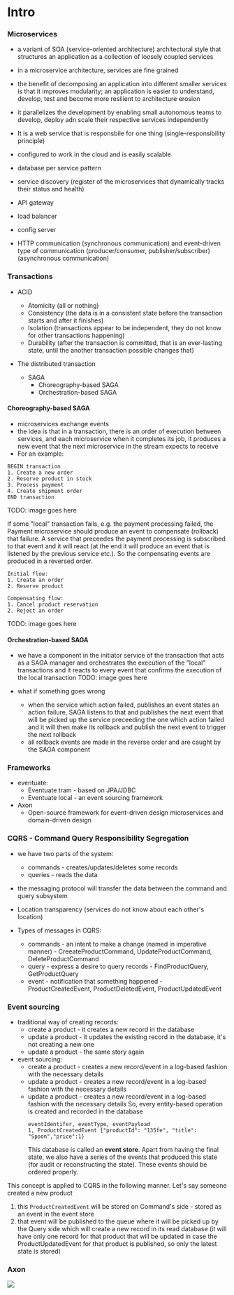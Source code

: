 # Intro

### Microservices

- a variant of SOA (service-oriented architecture) architectural style that structures an application as a collection of loosely coupled services
- in a microservice architecture, services are fine grained
- the benefit of decomposing an application into different smaller services is that it improves modularity; an application is easier to understand, develop, test and become more resilient to architecture erosion
- it parallelizes the development by enabling small autonomous teams to develop, deploy adn scale their respective services independently

- It is a web service that is responsbile for one thing (single-responsibility principle)
- configured to work in the cloud and is easily scalable
- database per service pattern
- service discovery (register of the microservices that dynamically tracks their status and health)
- API gateway
- load balancer
- config server

- HTTP communication (synchronous communication) and event-driven type of communication (producer/consumer, publisher/subscriber) (asynchronous communication)

### Transactions

- ACID

  - Atomicity (all or nothing)
  - Consistency (the data is in a consistent state before the transaction starts and after it finishes)
  - Isolation (transactions appear to be independent, they do not know for other transactions happening)
  - Durability (after the transaction is committed, that is an ever-lasting state, until the another transaction possible changes that)

- The distributed transaction
  - SAGA
    - Choreography-based SAGA
    - Orchestration-based SAGA

#### Choreography-based SAGA

- microservices exchange events
- the idea is that in a transaction, there is an order of execution between services, and each microservice when it completes its job, it produces a new event that the next microservice in the stream expects to receive
- For an example:

```
BEGIN transaction
1. Create a new order
2. Reserve product in stock
3. Process payment
4. Create shipment order
END transaction
```

TODO: image goes here
![]()

If some "local" transaction fails, e.g. the payment processing failed, the Payment microservice should produce an event to compensate (rollback) that failure. A service that preceedes the payment processing is subscribed to that event and it will react (at the end it will produce an event that is listened by the previous service etc.). So the compensating events are produced in a reversed order.

```
Initial flow:
1. Create an order
2. Reserve product
```

```
Compensating flow:
1. Cancel product reservation
2. Reject an order
```

TODO: image goes here
![]()

#### Orchestration-based SAGA

- we have a component in the initiator service of the transaction that acts as a SAGA manager and orchestrates the execution of the "local" transactions and it reacts to every event that confirms the execution of the local transaction
  TODO: image goes here
  ![]()

- what if something goes wrong
  - when the service which action failed, publishes an event states an action failure, SAGA listens to that and publishes the next event that will be picked up the service preceeding the one which action failed and it will then make its rollback and publish the next event to trigger the next rollback
  - all rollback events are made in the reverse order and are caught by the SAGA component

### Frameworks

- eventuate:
  - Eventuate tram - based on JPA/JDBC
  - Eventuate local - an event sourcing framework
- Axon
  - Open-source framework for event-driven design microservices and domain-driven design

### CQRS - Command Query Responsibility Segregation

- we have two parts of the system:
  - commands - creates/updates/deletes some records
  - queries - reads the data
- the messaging protocol will transfer the data between the command and query subsystem
- Location transparency (services do not know about each other's location)

- Types of messages in CQRS:
  - commands - an intent to make a change (named in imperative manner) - CreeateProductCommand, UpdateProductCommand, DeleteProductCommand
  - query - express a desire to query records - FindProductQuery, GetProductQuery
  - event - notification that something happened - ProductCreatedEvent, ProductDeletedEvent, ProductUpdatedEvent

### Event sourcing

- traditional way of creating records:
  - create a product - it creates a new record in the database
  - update a product - it updates the existing record in the database, it's not creating a new one
  - update a product - the same story again
- event sourcing:
  - create a product - creates a new record/event in a log-based fashion with the necessary details
  - update a product - creates a new record/event in a log-based fashion with the necessary details
  - update a product - creates a new record/event in a log-based fashion with the necessary details
    So, every entity-based operation is created and recorded in the database
    ```
    eventIdentifer, eventType, eventPayload
    1, ProductCreatedEvent {"productId": "135fe", "title": "Spoon","price":1}
    ```
    This database is called an **event store**. Apart from having the final state, we also have a series of the events that produced this state (for audit or reconstructing the state). These events should be ordered properly.

This concept is applied to CQRS in the following manner. Let's say someone created a new product

1. this `ProductCreatedEvent` will be stored on Command's side - stored as an event in the event store
2. that event will be published to the queue where it will be picked up by the Query side which will create a new record in its read database (it will have only one record for that product that will be updated in case the ProductUpdatedEvent for that product is published, so only the latest state is stored)

### Axon

![](images/axon.avif)
